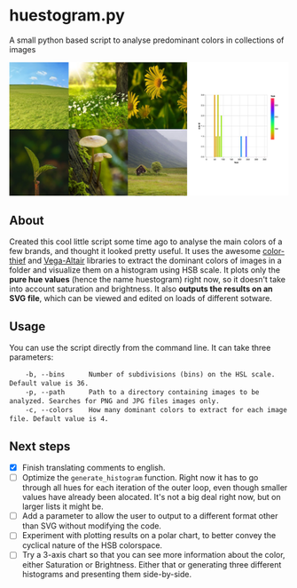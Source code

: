 # huestogram.py
A small python based script to analyse predominant colors in collections of images

![An example of images and a chart](chart_demo.png)

## About

Created this cool little script some time ago to analyse the main colors of a few brands, and thought it looked pretty useful. It uses the awesome [color-thief](https://github.com/fengsp/color-thief-py) and [Vega-Altair](https://github.com/vega/altair) libraries to extract the dominant colors of images in a folder and visualize them on a histogram using HSB scale. It plots only the **pure hue values** (hence the name huestogram) right now, so it doesn't take into account saturation and brightness. It also **outputs the results on an SVG file**, which can be viewed and edited on loads of different sotware.

## Usage

You can use the script directly from the command line. It can take three parameters:

```
  	-b, --bins  	Number of subdivisions (bins) on the HSL scale. Default value is 36.
  	-p, --path		Path to a directory containing images to be analyzed. Searches for PNG and JPG files images only.
  	-c, --colors 	How many dominant colors to extract for each image file. Default value is 4.
```


## Next steps

- [x] Finish translating comments to english.
- [ ] Optimize the `generate_histogram` function. Right now it has to go through all hues for each iteration of the outer loop, even though smaller values have already been alocated. It's not a big deal right now, but on larger lists it might be.
- [ ] Add a parameter to allow the user to output to a different format other than SVG without modifying the code.
- [ ] Experiment with plotting results on a polar chart, to better convey the cyclical nature of the HSB colorspace.
- [ ] Try a 3-axis chart so that you can see more information about the color, either Saturation or Brightness. Either that or generating three different histograms and presenting them side-by-side.
